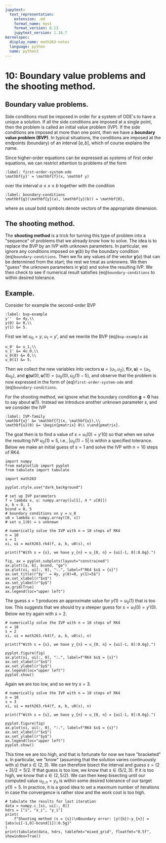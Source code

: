 ```yaml
---
jupytext:
  text_representation:
    extension: .md
    format_name: myst
    format_version: 0.13
    jupytext_version: 1.16.7
kernelspec:
  display_name: math263-notes
  language: python
  name: python3
---
```


# 10: Boundary value problems and the shooting method.

## Boundary value problems.

Side conditions must be imposed in order for a system of ODE's to have a unique a solution.  If all the side conditions are imposed at a single point, then the problem is called an initial value problem (IVP).  If the side conditions are imposed at more than one point, then we have a **boundary value problem (BVP)**.  In typical situations, the conditions are imposed at the endpoints (boundary) of an interval $[a,b]$, which of course explains the name.  

Since higher-order equations can be expressed as systems of first order equations, we can restrict attention to problems of the form
```{math}
:label: first-order-system-ode
\mathbf{y}' = \mathbf{f}(x, \mathbf y)
```
over the interval $a\le x\le b$ together with the condition
```{math}
:label: boundary-conditions
\mathbf{g}(\mathbf{y}(a), \mathbf{y}(b)) = \mathbf{0},
```
where as usual bold symbols denote vectors of the appropriate dimension.

## The shooting method.

The **shooting method** is a trick for turning this type of problem into a "sequence" of problems that we already know how to solve.  The idea is to replace the BVP by an IVP with unknown parameters.  In particular, we ignore any conditions imposed on $\mathbf{y}(b)$ by the boundary condition {eq}`boundary-conditions`.  Then we fix any values of the vector $\mathbf{y}(a)$ that can be determined from the start; the rest we treat as unknowns.  We then "guess" the unknown parameters in $\mathbf{y}(a)$ and solve the resulting IVP.  We then check to see if numerical result satisfies {eq}`boundary-conditions` to within desired tolerance.

## Example.

Consider for example the second-order BVP
```{math}
:label: bvp-example
y''  &= 4y,\\
y(0) &= 0,\\
y(1) &= 5.
```
First we let $u_0 = y$, $u_1 = y'$, and we rewrite the BVP {eq}`bvp-example` as
```{math}
u_0' &= u_1,\\
u_1' &= 4u_0,\\
u_0(0) &= 0,\\
u_0(1) &= 5.
```
Then we collect the new variables into vectors $\mathbf u = \langle u_1, u_2\rangle$, $\mathbf{f}(x, \mathbf u) = \langle u_1, 4u_0\rangle$, and $\mathbf{g}(\mathbf{u}(0), \mathbf{u}(1)) = \langle u_0(0), u_0(1)-5\rangle$, and observe that the problem is now expressed in the form of {eq}`first-order-system-ode` and {eq}`boundary-conditions`.

For the shooting method, we ignore what the boundary condition $\mathbf{g} = \mathbf 0$ has to say about $\mathbf u(1)$.  Instead we introduce another unknown parameter $s$, and we consider the IVP
```{math}
:label: IVP-family
\mathbf{u}' &= \mathbf{f}(x, \mathbf{u}),\\
\mathbf{u}(0) &= \begin{pmatrix} 0\\ s\end{pmatrix}.
```
The goal then is to find a value of $s = u_1(0) = y'(0)$ so that when we solve the resulting IVP $u_0(1)\approx 5$, i.e., $|u_0(1) - 5|$ is within a specified tolerance.  Below we make an initial guess of $s = 1$ and solve the IVP with $n = 10$ steps of RK4.

```{code-cell} ipython3
import numpy
from matplotlib import pyplot
from tabulate import tabulate

import math263

pyplot.style.use("dark_background")

# set up IVP parameters
f = lambda x, u: numpy.array([u[1], 4 * u[0]])
a, b = 0, 1
bcond = 0, 5
# boundary conditions on y = u_0
u0 = lambda s: numpy.array([0, s])
# set u_1(0) = s unknown

# numerically solve the IVP with n = 10 steps of RK4
n = 10
s = 1
xi, ui = math263.rk4(f, a, b, u0(s), n)

print(f"With s = {s}, we have y_{n} = u_{0, n} = {ui[-1, 0]:0.6g}.")

fig, ax = pyplot.subplots(layout="constrained")
ax.plot([a, b], bcond, "go")
ax.plot(xi, ui[:, 0], ":.", label=f"RK4 $s$ = {s}")
ax.set_title(r"$y'' = 4y, y(0)=0, y(1)=5$")
ax.set_xlabel(r"$x$")
ax.set_ylabel(r"$y$")
ax.grid(True)
ax.legend(loc="upper left")
```

The guess $s=1$ produces an approximate value for $y(1) = u_0(1)$ that is too low.  This suggests that we should try a steeper guess for $s = u_1(0) = y'(0)$.  Below we try again with $s=2$.

```{code-cell} ipython3
# numerically solve the IVP with n = 10 steps of RK4
n = 10
s = 2
xi, ui = math263.rk4(f, a, b, u0(s), n)

print(f"With s = {s}, we have y_{n} = u_{0, n} = {ui[-1, 0]:0.6g}.")

pyplot.figure(fig)
ax.plot(xi, ui[:, 0], ":.", label=f"RK4 $s$ = {s}")
ax.set_xlabel(r"$x$")
ax.set_ylabel(r"$y$")
ax.legend(loc="upper left")
pyplot.show()
```

Again we are too low, and so we try $s=3$.

```{code-cell} ipython3
# numerically solve the IVP with n = 10 steps of RK4
n = 10
s = 3
xi, ui = math263.rk4(f, a, b, u0(s), n)

print(f"With s = {s}, we have y_{n} = u_{0, n} = {ui[-1, 0]:0.6g}.")

pyplot.figure(fig)
ax.plot(xi, ui[:, 0], ":.", label=f"RK4 $s$ = {s}")
ax.set_xlabel(r"$x$")
ax.set_ylabel(r"$y$")
ax.legend(loc="upper left")
pyplot.show()
```

This time we are too high, and that is fortunate for now we have "bracketed" $s$.  In particular, we "know" (assuming that the solution varies continuously with $s$) that $s\in (2,3)$.  We can therefore bisect the interval and guess $s=(2+3)/2=5/2$.  If that guess is too low, we know that $s\in(5/2, 3)$.  If it is too high, we know that $s\in (2, 5/2)$.  We can then keep bisecting until our computed value $u_{0,n} = y_n$ is within some desired tolerance of our target $y(1)=5$.  In practice, it is a good idea to set a maximum number of iterations in case the convergence is rather slow and the work cost is too high.

```{code-cell} ipython3
# tabulate the results for last iteration
data = numpy.c_[xi, ui[:, 0]]
hdrs = ["i", "x_i", "y_i"]
print(
    f"Shooting method (s = {s})\nBoundary error: |y({b})-y_{n}| = {abs(ui[-1,0]-bcond[1]):0.5g}"
)
print(tabulate(data, hdrs, tablefmt="mixed_grid", floatfmt="0.5f", showindex=True))
```
